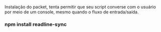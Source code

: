 Instalação do packet, tenta permitir que seu script converse com o usuário por meio de um console, mesmo quando o fluxo de entrada/saída.
### npm install readline-sync